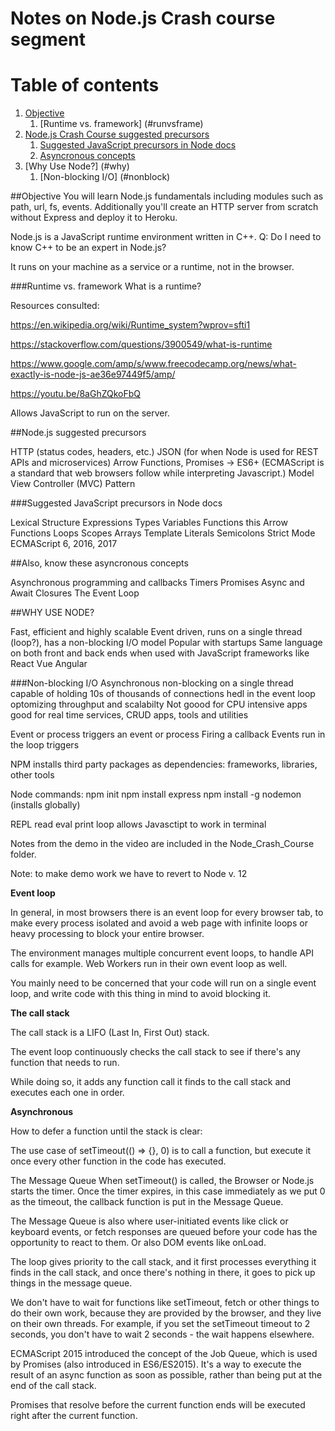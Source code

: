 # Notes on Node.js Crash course segment

# Table of contents
1. [Objective](#objective)
    1. [Runtime vs. framework] (#runvsframe)
3. [Node.js Crash Course suggested precursors](#nodecrashprecursors)
    1. [Suggested JavaScript precursors in Node docs](#nodedocsprecursors)
    2. [Asyncronous concepts](#asyncronous)
4. [Why Use Node?] (#why)
    1. [Non-blocking I/O] (#nonblock)

##Objective <a name="objective"></a>
You will learn Node.js fundamentals including modules such as path, url, fs, events. 
Additionally you'll create an HTTP server from scratch without Express and deploy it to Heroku.

Node.js is a JavaScript runtime environment written in C++.
Q: Do I need to know C++ to be an expert in Node.js? 

It runs on your machine as a service or a runtime, not in the browser. 


###Runtime vs. framework <a name="runvsframe"></a>
What is a runtime?

Resources consulted:

https://en.wikipedia.org/wiki/Runtime_system?wprov=sfti1

https://stackoverflow.com/questions/3900549/what-is-runtime

https://www.google.com/amp/s/www.freecodecamp.org/news/what-exactly-is-node-js-ae36e97449f5/amp/

https://youtu.be/8aGhZQkoFbQ

Allows JavaScript to run on the server.

##Node.js suggested precursors<a name="nodecrashprecursors"></a>

HTTP (status codes, headers, etc.) 
JSON (for when Node is used for REST APIs and microservices)
Arrow Functions, Promises -> ES6+ (ECMAScript is a standard that web browsers follow while interpreting Javascript.)
Model View Controller (MVC) Pattern

###Suggested JavaScript precursors in Node docs <a name="#nodedocsprecursor"></a>

Lexical Structure
Expressions
Types
Variables
Functions
this
Arrow Functions
Loops
Scopes
Arrays
Template Literals
Semicolons
Strict Mode
ECMAScript 6, 2016, 2017

##Also, know these asyncronous concepts <a name="#asyncronous"></a>

Asynchronous programming and callbacks
Timers
Promises
Async and Await
Closures
The Event Loop

##WHY USE NODE? <a name="#why"></a>

Fast, efficient and highly scalable
Event driven, runs on a single thread (loop?), has a non-blocking I/O model
Popular with startups 
Same language on both front and back ends when used with JavaScript frameworks like React Vue Angular

###Non-blocking I/O <a name="#nonblock"></a>
Asynchronous non-blocking on a single thread capable of holding 10s of thousands of connections hedl in the event loop
optomizing throughput and scalabilty
Not goood for CPU intensive apps
good for real time services, CRUD apps, tools and utilities

Event or process triggers an event or process
Firing a callback
Events run in the loop 
triggers 

NPM installs third party packages as dependencies: frameworks, libraries, other tools

Node commands:
npm init
npm install express
npm install -g nodemon (installs globally)

REPL read eval print loop allows Javasctipt to work in terminal 

Notes from the demo in the video are included in the Node_Crash_Course folder.

Note: to make demo work we have to revert to Node v. 12

**Event loop**

In general, in most browsers there is an event loop for every browser tab, to make every process isolated and avoid a web page with infinite loops or heavy processing to block your entire browser.

The environment manages multiple concurrent event loops, to handle API calls for example. Web Workers run in their own event loop as well.

You mainly need to be concerned that your code will run on a single event loop, and write code with this thing in mind to avoid blocking it.

**The call stack**

The call stack is a LIFO (Last In, First Out) stack.

The event loop continuously checks the call stack to see if there's any function that needs to run.

While doing so, it adds any function call it finds to the call stack and executes each one in order.













**Asynchronous**

How to defer a function until the stack is clear:

The use case of setTimeout(() => {}, 0) is to call a function, but execute it once every other function in the code has executed.

The Message Queue
When setTimeout() is called, the Browser or Node.js starts the timer. Once the timer expires, in this case immediately as we put 0 as the timeout, the callback function is put in the Message Queue.

The Message Queue is also where user-initiated events like click or keyboard events, or fetch responses are queued before your code has the opportunity to react to them. Or also DOM events like onLoad.

The loop gives priority to the call stack, and it first processes everything it finds in the call stack, and once there's nothing in there, it goes to pick up things in the message queue.

We don't have to wait for functions like setTimeout, fetch or other things to do their own work, because they are provided by the browser, and they live on their own threads. 
For example, if you set the setTimeout timeout to 2 seconds, you don't have to wait 2 seconds - the wait happens elsewhere.

ECMAScript 2015 introduced the concept of the Job Queue, which is used by Promises (also introduced in ES6/ES2015). It's a way to execute the result of an async function as soon as possible, rather than being put at the end of the call stack.

Promises that resolve before the current function ends will be executed right after the current function.
